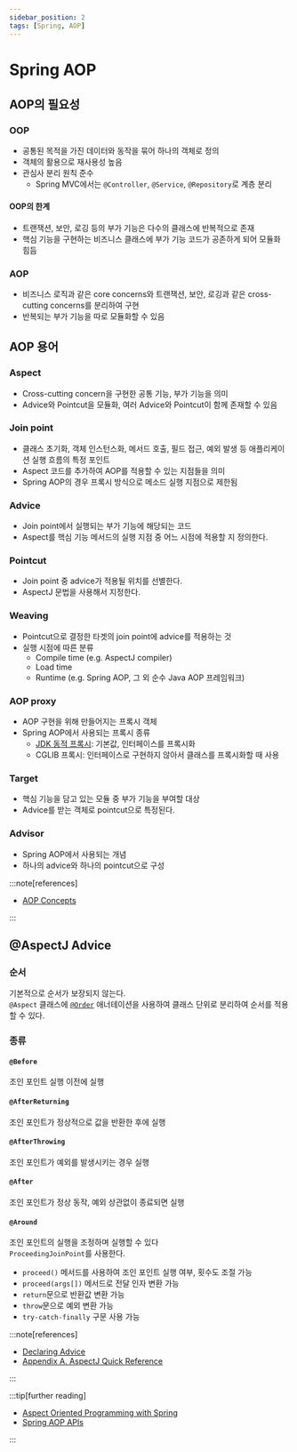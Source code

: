 ```yaml
---
sidebar_position: 2
tags: [Spring, AOP]
---
```


# Spring AOP

## AOP의 필요성

### OOP

- 공통된 목적을 가진 데이터와 동작을 묶어 하나의 객체로 정의
- 객체의 활용으로 재사용성 높음
- 관심사 분리 원칙 준수
  - Spring MVC에서는 `@Controller`, `@Service`, `@Repository`로 계층 분리

#### OOP의 한계

- 트랜잭션, 보안, 로깅 등의 부가 기능은 다수의 클래스에 반복적으로 존재
- 핵심 기능을 구현하는 비즈니스 클래스에 부가 기능 코드가 공존하게 되어 모듈화 힘듬

### AOP

- 비즈니스 로직과 같은 core concerns와 트랜잭션, 보안, 로깅과 같은 cross-cutting concerns를 분리하여 구현
- 반복되는 부가 기능을 따로 모듈화할 수 있음

## AOP 용어

### Aspect

- Cross-cutting concern을 구현한 공통 기능, 부가 기능을 의미
- Advice와 Pointcut을 모듈화, 여러 Advice와 Pointcut이 함께 존재할 수 있음

### Join point

- 클래스 초기화, 객체 인스턴스화, 메서드 호출, 필드 접근, 예외 발생 등 애플리케이션 실행 흐름의 특정 포인트
- Aspect 코드를 추가하여 AOP를 적용할 수 있는 지점들을 의미
- Spring AOP의 경우 프록시 방식으로 메소드 실행 지점으로 제한됨

### Advice

- Join point에서 실행되는 부가 기능에 해당되는 코드
- Aspect를 핵심 기능 메서드의 실행 지점 중 어느 시점에 적용할 지 정의한다.

### Pointcut

- Join point 중 advice가 적용될 위치를 선별한다.
- AspectJ 문법을 사용해서 지정한다.

### Weaving

- Pointcut으로 결정한 타겟의 join point에 advice를 적용하는 것
- 실행 시점에 따른 분류
  - Compile time (e.g. AspectJ compiler)
  - Load time
  - Runtime (e.g. Spring AOP, 그 외 순수 Java AOP 프레임워크)

### AOP proxy

- AOP 구현을 위해 만들어지는 프록시 객체
- Spring AOP에서 사용되는 프록시 종류
  - [JDK 동적 프록시](https://docs.oracle.com/javase/8/docs/technotes/guides/reflection/proxy.html): 기본값, 인터페이스를 프록시화
  - CGLIB 프록시: 인터페이스로 구현하지 않아서 클래스를 프록시화할 때 사용

### Target

- 핵심 기능을 담고 있는 모듈 중 부가 기능을 부여할 대상
- Advice를 받는 객체로 pointcut으로 특정된다.

### Advisor

- Spring AOP에서 사용되는 개념
- 하나의 advice와 하나의 pointcut으로 구성

:::note[references]

- [AOP Concepts](https://docs.spring.io/spring-framework/reference/core/aop/introduction-defn.html)

:::

## @AspectJ Advice

### 순서

기본적으로 순서가 보장되지 않는다.  
`@Aspect` 클래스에 [`@Order`](https://docs.spring.io/spring-framework/docs/current/javadoc-api/org/springframework/core/annotation/Order.html) 애너테이션을 사용하여 클래스 단위로 분리하여 순서를 적용할 수 있다.

### 종류

#### `@Before`

조인 포인트 실행 이전에 실행

#### `@AfterReturning`

조인 포인트가 정상적으로 값을 반환한 후에 실행

#### `@AfterThrowing`

조인 포인트가 예외를 발생시키는 경우 실행

#### `@After`

조인 포인트가 정상 동작, 예외 상관없이 종료되면 실행

#### `@Around`

조인 포인트의 실행을 조정하며 실행할 수 있다  
`ProceedingJoinPoint`를 사용한다.

- `proceed()` 메서드를 사용하여 조인 포인트 실행 여부, 횟수도 조절 가능
- `proceed(args[])` 메서드로 전달 인자 변환 가능
- `return`문으로 반환값 변환 가능
- `throw`문으로 예외 변환 가능
- `try-catch-finally` 구문 사용 가능

:::note[references]

- [Declaring Advice](https://docs.spring.io/spring-framework/reference/core/aop/ataspectj/advice.html)
- [Appendix A. AspectJ Quick Reference](https://www.eclipse.org/aspectj/doc/released/progguide/quick.html)

:::

:::tip[further reading]

- [Aspect Oriented Programming with Spring](https://docs.spring.io/spring-framework/reference/core/aop.html)
- [Spring AOP APIs](https://docs.spring.io/spring-framework/reference/core/aop-api.html)

:::
